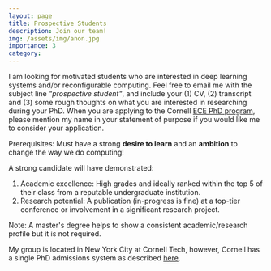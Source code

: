 ```yaml
---
layout: page
title: Prospective Students
description: Join our team!
img: /assets/img/anon.jpg
importance: 3
category: 
---
```


I am looking for motivated students who are interested in deep learning systems and/or reconfigurable computing.
Feel free to email me with the subject line *"prospective student"*, and include your (1) CV, (2) transcript and (3) some rough thoughts on what you are interested in researching during your PhD.
When you are applying to the Cornell [ECE PhD program](https://www.ece.cornell.edu/ece/programs/graduate-programs/phd-program/phd-admission-process), please mention my name in your statement of purpose if you would like me to consider your application.

Prerequisites: Must have a strong **desire to learn** and an **ambition** to change the way we do computing!

A strong candidate will have demonstrated:

1. Academic excellence: High grades and ideally ranked within the top 5 of their class from a reputable undergraduate institution.
1. Research potential: A publication (in-progress is fine) at a top-tier conference or involvement in a significant research project.

Note: A master's degree helps to show a consistent academic/research profile but it is not required.

My group is located in New York City at Cornell Tech, however, Cornell has a single PhD admissions system as described [here](https://tech.cornell.edu/programs/phd/phd-studies/).
